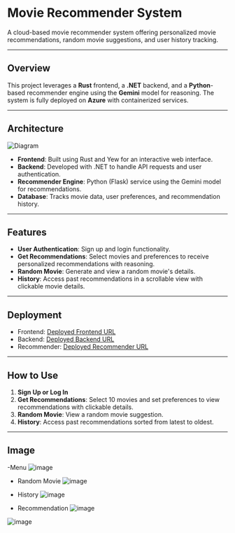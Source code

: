 # Movie Recommender System

A cloud-based movie recommender system offering personalized movie recommendations, random movie suggestions, and user history tracking.

---

## **Overview**

This project leverages a **Rust** frontend, a **.NET** backend, and a **Python**-based recommender engine using the **Gemini** model for reasoning. The system is fully deployed on **Azure** with containerized services.

---

## **Architecture**
![Diagram](https://github.com/user-attachments/assets/892afd75-b44d-42af-bce2-4526a3b005e5)

- **Frontend**: Built using Rust and Yew for an interactive web interface.  
- **Backend**: Developed with .NET to handle API requests and user authentication.  
- **Recommender Engine**: Python (Flask) service using the Gemini model for recommendations.  
- **Database**: Tracks movie data, user preferences, and recommendation history.  

---

## **Features**

- **User Authentication**: Sign up and login functionality.  
- **Get Recommendations**: Select movies and preferences to receive personalized recommendations with reasoning.  
- **Random Movie**: Generate and view a random movie's details.  
- **History**: Access past recommendations in a scrollable view with clickable movie details.  

---

## **Deployment**

- Frontend: [Deployed Frontend URL](https://movienight-frontend.purplebay-46d91d82.westus2.azurecontainerapps.io)  
- Backend: [Deployed Backend URL](https://movienight-backend.purplebay-46d91d82.westus2.azurecontainerapps.io)  
- Recommender: [Deployed Recommender URL](https://movienight-recommender.purplebay-46d91d82.westus2.azurecontainerapps.io)  

---

## **How to Use**

1. **Sign Up or Log In**
2. **Get Recommendations**: Select 10 movies and set preferences to view recommendations with clickable details.  
3. **Random Movie**: View a random movie suggestion.  
4. **History**: Access past recommendations sorted from latest to oldest.  

---

## **Image**  

-Menu
![image](https://github.com/user-attachments/assets/f7521d1d-e75e-417d-b8d1-1b3005664961)

- Random Movie
![image](https://github.com/user-attachments/assets/85ef57d5-5bc7-4da5-85be-6d46ea688a59)

- History
![image](https://github.com/user-attachments/assets/884a98c0-3f9a-4a02-995e-95d3f0dd882e)

- Recommendation
![image](https://github.com/user-attachments/assets/11df7017-070c-45ae-9647-632654d92467)

![image](https://github.com/user-attachments/assets/f2e98add-4e49-40bc-b6c8-5fd6034a1093)

 
